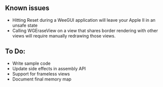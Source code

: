 
Known issues
------------

- Hitting Reset during a WeeGUI application will leave your Apple II in an unsafe state
- Calling WGEraseView on a view that shares border rendering with other views will require manually redrawing those views.


To Do:
------
- Write sample code
- Update side effects in assembly API
- Support for frameless views
- Document final memory map

